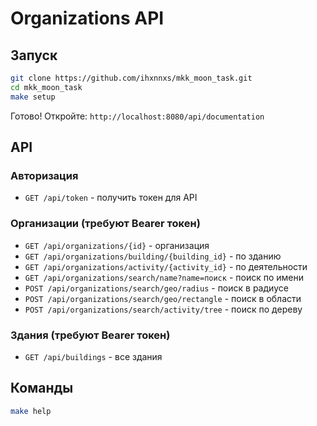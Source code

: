 # Organizations API

## Запуск

```bash
git clone https://github.com/ihxnnxs/mkk_moon_task.git
cd mkk_moon_task
make setup
```

Готово! Откройте: `http://localhost:8080/api/documentation`

## API

### Авторизация
- `GET /api/token` - получить токен для API

### Организации (требуют Bearer токен)
- `GET /api/organizations/{id}` - организация
- `GET /api/organizations/building/{building_id}` - по зданию
- `GET /api/organizations/activity/{activity_id}` - по деятельности
- `GET /api/organizations/search/name?name=поиск` - поиск по имени
- `POST /api/organizations/search/geo/radius` - поиск в радиусе
- `POST /api/organizations/search/geo/rectangle` - поиск в области
- `POST /api/organizations/search/activity/tree` - поиск по дереву

### Здания (требуют Bearer токен)
- `GET /api/buildings` - все здания

## Команды

```bash
make help
```
